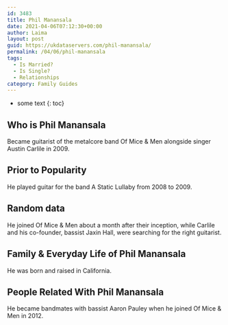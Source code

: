 ```yaml
---
id: 3483
title: Phil Manansala
date: 2021-04-06T07:12:30+00:00
author: Laima
layout: post
guid: https://ukdataservers.com/phil-manansala/
permalink: /04/06/phil-manansala
tags:
  - Is Married?
  - Is Single?
  - Relationships
category: Family Guides
---
```


* some text
{: toc}


## Who is Phil Manansala
                  
                  
                  
Became guitarist of the metalcore band Of Mice & Men alongside singer Austin Carlile in 2009.
                  
              
            
              
            
                
                
                
## Prior to Popularity
                  
                  
                  
He played guitar for the band A Static Lullaby from 2008 to 2009.
                  
              
            
              
            
                
                
                
## Random data
                  
                  
                  
He joined Of Mice & Men about a month after their inception, while Carlile and his co-founder, bassist Jaxin Hall, were searching for the right guitarist.
                  
              
            
              
            
                
                
                
## Family & Everyday Life of Phil Manansala
                  
                  
                  
He was born and raised in California.
                  
              
            
              
            
                
                
                
## People Related With Phil Manansala
                  
                  
                  
He became bandmates with bassist Aaron Pauley when he joined Of Mice & Men in 2012.
                  
              
            
              
            
                
              
            
              
              
            
            
              
            
          
          
          